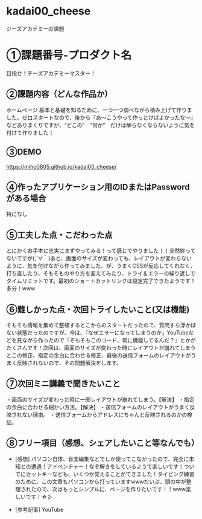 # kadai00_cheese
ジーズアカデミーの課題

# ①課題番号-プロダクト名
目指せ！チーズアカデミーマスター！


## ②課題内容（どんな作品か）
ホームページ
基本と基礎を知るために、一つ一つ調べながら積み上げて作りました。ゼロスタートなので、後から『あ～こうやって作っとけばよかったな～』などありまくりですが、“どこの”　“何か”　だけは解らなくならないように気を付けて作りました！

## ③DEMO

https://miho0805.github.io/kadai00_cheese/


## ④作ったアプリケーション用のIDまたはPasswordがある場合

特になし


## ⑤工夫した点・こだわった点
とにかくお手本に忠実にまずやってみる！って感じでやりました！！全然終ってないですが(;´∀｀)あと、画面のサイズが変わっても、レイアウトが変わらないように、気を付けながら作ってみました、が、うまくCSSが反応してくれなく、打ち直したり、そもそものやり方を変えてみたり、トライ＆エラーの繰り返しでタイムリミットです。最初のショートカットリンクは設定完了できたようです！多分！www


## ⑥難しかった点・次回トライしたいこと(又は機能)
そもそも情報を集めて整頓するとこからのスタートだったので、質問すら浮かばない状態だったのですが、今は、『なぜエラーになってしまうのか』YouTubeなどを見ながら作ったので『そもそもこのコード、何に機能してるんだ？』とかがたくさんです！次回は、画面のサイズが変わった時にレイアウトが崩れてしまうとこの修正、指定の余白に合わせる修正、最後の送信フォームのレイアウトがうまく反映されないので、その問題解決をします。


## ⑦次回ミニ講義で聞きたいこと
・画面のサイズが変わった時に一部レイアウトが崩れてしまう。【解決】
・指定の余白に合わせる細かい方法。【解決】
・送信フォームのレイアウトがうまく反映されない理由。
・送信フォームからアドレスにちゃんと反映されるのかの検証。


## ⑧フリー項目（感想、シェアしたいこと等なんでも）

- [感想]
パソコン自体、音楽編集などでしか使ってこなかったので、完全に未知との遭遇！アドベンチャー！なぞ解きをしているようで楽しいです！ついでにカットキーなども、いくつか覚えることができました！タイピング練習のために、この文章もパソコンから打っていますwwwだいぶ、頭の中が整理されたので、次はもっとシンプルに、ページを作りたいです！！www楽しいです！☆彡
 
- [参考記事]
  YouTube
